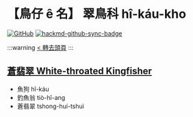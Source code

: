 # 【鳥仔 ê 名】 翠鳥科 hî-káu-kho

[![GitHub](https://img.shields.io/badge/GitHub-black?logo=github)](https://github.com/siansiansu/tsiau-a-e-mia)
[![hackmd-github-sync-badge](https://hackmd.io/FCQW7xfNRGSQsXA3DPcTAQ/badge)](https://hackmd.io/FCQW7xfNRGSQsXA3DPcTAQ)

:::warning
[< 轉去頭頁](https://hackmd.io/@siansiansu/Hy4VzNvha)
:::

## [蒼翡翠 White-throated Kingfisher](https://www.instagram.com/p/CZoTVI0vuax/)

- 魚狗 hî-káu
- 釣魚翁 tiò-hî-ang
- 蒼翡翠 tshong-huí-tshuì
